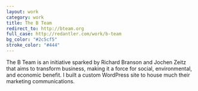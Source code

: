 ```yaml
---              
layout: work
category: work
title: The B Team
redirect_to: http://bteam.org
full_case: http://redantler.com/work/b-team
bg_color: "#2c5cf5"
stroke_color: "#444"
---
```

The B Team is an initiative sparked by Richard Branson and Jochen Zeitz that aims to transform business, making it a force for social, environmental, and economic benefit. I built a custom WordPress site to house much their marketing communications.